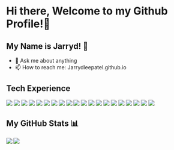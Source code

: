 # Hi there, Welcome to my Github Profile!👋
## My Name is Jarryd! :raising_hand: 

- 💬 Ask me about anything
- 📫 How to reach me: Jarrydleepatel.github.io

## Tech Experience
![](https://img.shields.io/badge/Code-Flutter-informational?style=for-the-badge&logo=flutter&logoColor=white&color=68b7f9) ![](https://img.shields.io/badge/Code-.NET_Core-informational?style=for-the-badge&logo=dotnet&logoColor=white&color=5c2d91) ![](https://img.shields.io/badge/Code-C_Sharp-informational?style=for-the-badge&logo=csharp&logoColor=white&color=280068) ![](https://img.shields.io/badge/Code-Python-informational?style=for-the-badge&logo=python&logoColor=white&color=ffd647) ![](https://img.shields.io/badge/Code-React_Native-informational?style=for-the-badge&logo=react&logoColor=white&color=0bdbff) ![](https://img.shields.io/badge/Code-React-informational?style=for-the-badge&logo=react&logoColor=white&color=0bdbff) ![](https://img.shields.io/badge/Code-Angular-informational?style=for-the-badge&logo=angular&logoColor=white&color=dd0031) ![](https://img.shields.io/badge/Code-JavaScript-informational?style=for-the-badge&logo=javascript&logoColor=white&color=f7df1e) ![](https://img.shields.io/badge/Code-SASS-informational?style=for-the-badge&logo=sass&logoColor=white&color=f16529) ![](https://img.shields.io/badge/Cloud-Azure-informational?style=for-the-badge&logo=microsoftazure&logoColor=white&color=34b3eb) ![](https://img.shields.io/badge/Cloud-Google_Cloud-informational?style=for-the-badge&logo=googlecloud&logoColor=white&color=34a855) ![](https://img.shields.io/badge/Cloud-AWS-informational?style=for-the-badge&logo=amazon&logoColor=white&color=ff9900) ![](https://img.shields.io/badge/Mobile-Android-informational?style=for-the-badge&logo=android&logoColor=white&color=3ddc84) ![](https://img.shields.io/badge/Mobile-Kotlin-informational?style=for-the-badge&logo=kotlin&logoColor=white&color=5d5adb) ![](https://img.shields.io/badge/Mobile-Swift_UI-informational?style=for-the-badge&logo=swift&logoColor=white&color=041996) ![](https://img.shields.io/badge/DB-SQL_Server-informational?style=for-the-badge&logo=microsoft&logoColor=white&color=041996) ![](https://img.shields.io/badge/DB-MongoDB-informational?style=for-the-badge&logo=mongodb&logoColor=white&color=0faa50) ![](https://img.shields.io/badge/Tools-Adobe_XD-informational?style=for-the-badge&logo=adobexd&logoColor=white&color=530036) ![](https://img.shields.io/badge/Tools-Figma-informational?style=for-the-badge&logo=figma&logoColor=white&color=ff7262) ![](https://img.shields.io/badge/Tools-Github-informational?style=for-the-badge&logo=github&logoColor=white&color=fcbc38)

## My GitHub Stats 📊
<a href="https://github.com/anuraghazra/github-readme-stats">
  <img align="left" src="https://github-readme-stats.vercel.app/api?username=jarrydleepatel&count_private=true&show_icons=true&theme=radical" />
</a>
<a href="https://github.com/anuraghazra/convoychat">
  <img align="center" src="https://github-readme-stats.vercel.app/api/top-langs/?username=jarrydleepatel" />
</a>
